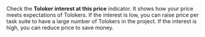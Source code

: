 Check the **Toloker interest at this price** indicator. It shows how your price meets expectations of Tolokers. If the interest is low, you can raise price per task suite to have a large number of Tolokers in the project. If the interest is high, you can reduce price to save money.